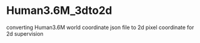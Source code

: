 # Human3.6M_3dto2d
converting Human3.6M world coordinate json file to 2d pixel coordinate for 2d supervision
